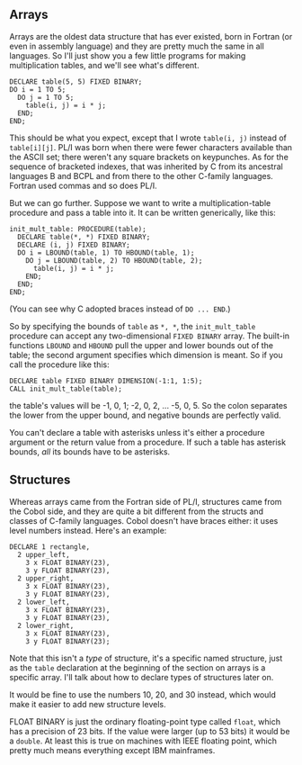 ## Arrays

Arrays are the oldest data structure that has ever existed,
born in Fortran (or even in assembly language)
and they are pretty much the same in all languages.
So I'll just show you a few little programs for making
multiplication tables, and we'll see what's different.

```
DECLARE table(5, 5) FIXED BINARY;
DO i = 1 TO 5;
  DO j = 1 TO 5;
    table(i, j) = i * j;
  END;
END;
```

This should be what you expect, except that
I wrote `table(i, j)` instead of `table[i][j]`.
PL/I was born when there were fewer characters available
than the ASCII set; there weren't any square brackets
on keypunches.  As for the sequence of bracketed indexes,
that was inherited by C from its ancestral languages B
and BCPL and from there to the other C-family languages.
Fortran used commas and so does PL/I.

But we can go further.  Suppose we want to write a
multiplication-table procedure and pass a table into it.
It can be written generically, like this:

```
init_mult_table: PROCEDURE(table);
  DECLARE table(*, *) FIXED BINARY;
  DECLARE (i, j) FIXED BINARY;
  DO i = LBOUND(table, 1) TO HBOUND(table, 1);
    DO j = LBOUND(table, 2) TO HBOUND(table, 2);
      table(i, j) = i * j;
    END;
  END;
END;
```

(You can see why C adopted braces instead of `DO ... END`.)

So by specifying the bounds of `table` as `*, *`, the
`init_mult_table` procedure can accept any two-dimensional
`FIXED BINARY` array.  The built-in functions `LBOUND`
and `HBOUND` pull the upper and lower bounds out of the table;
the second argument specifies which dimension is meant.
So if you call the procedure like this:

```
DECLARE table FIXED BINARY DIMENSION(-1:1, 1:5);
CALL init_mult_table(table);
```

the table's values will be -1, 0, 1; -2, 0, 2, ... -5, 0, 5.
So the colon separates the lower from the upper bound,
and negative bounds are perfectly valid.

You can't declare a table with asterisks unless it's either
a procedure argument or the return value from a procedure.
If such a table has asterisk bounds,
*all* its bounds have to be asterisks.

## Structures

Whereas arrays came from the Fortran side of PL/I, structures
came from the Cobol side, and they are quite a bit different
from the structs and classes of C-family languages.  Cobol
doesn't have braces either: it uses level numbers instead.
Here's an example:

```
DECLARE 1 rectangle,
  2 upper_left,
    3 x FLOAT BINARY(23),
    3 y FLOAT BINARY(23),
  2 upper_right,
    3 x FLOAT BINARY(23),
    3 y FLOAT BINARY(23),
  2 lower_left,
    3 x FLOAT BINARY(23),
    3 y FLOAT BINARY(23),
  2 lower_right,
    3 x FLOAT BINARY(23),
    3 y FLOAT BINARY(23);
```

Note that this isn't a *type* of structure, it's a specific
named structure, just as the `table` declaration at the
beginning of the section on arrays is a specific array.
I'll talk about how to declare types of structures later on.

It would be fine to use the numbers 10, 20, and 30 instead,
which would make it easier to add new structure levels.

FLOAT BINARY is just the ordinary floating-point type called
`float`, which has a precision of 23 bits.  If the value were
larger (up to 53 bits) it would be a `double`.  At least this
is true on machines with IEEE floating point, which pretty
much means everything except IBM mainframes.

